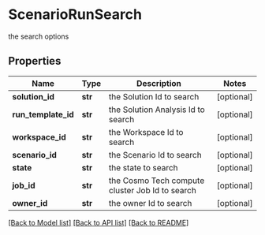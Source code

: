 # ScenarioRunSearch

the search options

## Properties
Name | Type | Description | Notes
------------ | ------------- | ------------- | -------------
**solution_id** | **str** | the Solution Id to search | [optional] 
**run_template_id** | **str** | the Solution Analysis Id to search | [optional] 
**workspace_id** | **str** | the Workspace Id to search | [optional] 
**scenario_id** | **str** | the Scenario Id to search | [optional] 
**state** | **str** | the state to search | [optional] 
**job_id** | **str** | the Cosmo Tech compute cluster Job Id to search | [optional] 
**owner_id** | **str** | the owner Id to search | [optional] 

[[Back to Model list]](../README.md#documentation-for-models) [[Back to API list]](../README.md#documentation-for-api-endpoints) [[Back to README]](../README.md)


